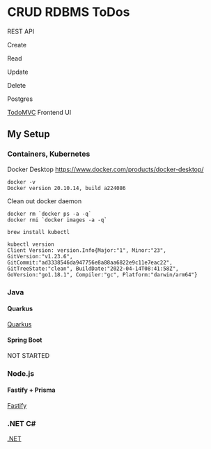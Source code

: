 # CRUD RDBMS ToDos

REST API

Create

Read

Update

Delete

Postgres

[TodoMVC](https://todomvc.com/) Frontend UI


## My Setup

### Containers, Kubernetes

Docker Desktop
https://www.docker.com/products/docker-desktop/

```
docker -v
Docker version 20.10.14, build a224086
```

Clean out docker daemon

```
docker rm `docker ps -a -q`
docker rmi `docker images -a -q`
```

```
brew install kubectl
```

```
kubectl version
Client Version: version.Info{Major:"1", Minor:"23", GitVersion:"v1.23.6", GitCommit:"ad3338546da947756e8a88aa6822e9c11e7eac22", GitTreeState:"clean", BuildDate:"2022-04-14T08:41:58Z", GoVersion:"go1.18.1", Compiler:"gc", Platform:"darwin/arm64"}
```

### Java

#### Quarkus 

  [Quarkus](https://github.com/burrsutter/todo-apps/blob/main/quarkus.md)

#### Spring Boot

  NOT STARTED

### Node.js

#### Fastify + Prisma

  [Fastify](https://github.com/burrsutter/todo-apps/blob/main/nodejs-fastify.md)

### .NET C#

  [.NET](https://github.com/burrsutter/todo-apps/blob/main/dotnet.md)